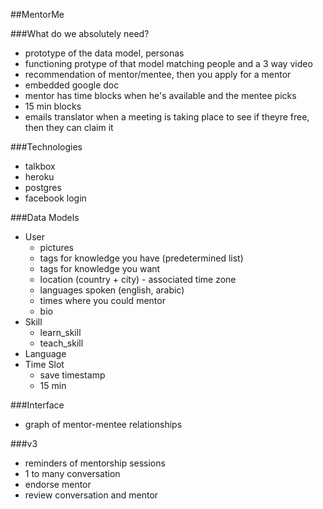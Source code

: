 ##MentorMe


###What do we absolutely need?

* prototype of the data model, personas
* functioning protype of that model matching people and a 3 way video
* recommendation of mentor/mentee, then you apply for a mentor
* embedded google doc
* mentor has time blocks when he's available and the mentee picks
* 15 min blocks
* emails translator when a meeting is taking place to see if theyre free, then they can claim it

###Technologies

* talkbox
* heroku
* postgres
* facebook login

###Data Models

* User
	* pictures
	* tags for knowledge you have (predetermined list)
	* tags for knowledge you want
	* location (country + city) - associated time zone
	* languages spoken (english, arabic)
	* times where you could mentor
	* bio
* Skill
	* learn_skill
	* teach_skill
* Language
* Time Slot
	* save timestamp
	* 15 min


###Interface

* graph of mentor-mentee relationships


###v3 

* reminders of mentorship sessions
* 1 to many conversation
* endorse mentor
* review conversation and mentor